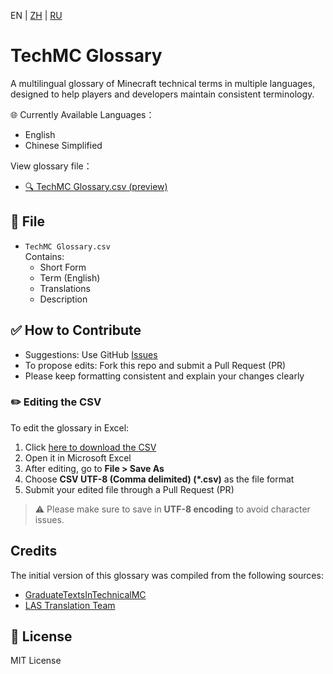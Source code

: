 EN | [ZH](README.zh.md) | [RU](README.ru.md)
# TechMC Glossary

A multilingual glossary of Minecraft technical terms in multiple languages, designed to help players and developers maintain consistent terminology.

🌐 Currently Available Languages：

- English
- Chinese Simplified

View glossary file：
- [🔍 TechMC Glossary.csv (preview)](https://github.com/DuskScorpio/TechMC-Glossary/blob/main/TechMC%20Glossary.csv)

## 📄 File

- `TechMC Glossary.csv`  
  Contains:
  - Short Form
  - Term (English)
  - Translations
  - Description

## ✅ How to Contribute

- Suggestions: Use GitHub [Issues](https://github.com/DuskScorpio/TechMC-Glossary/issues)
- To propose edits: Fork this repo and submit a Pull Request (PR)
- Please keep formatting consistent and explain your changes clearly

### ✏️ Editing the CSV

To edit the glossary in Excel:

1. Click [here to download the CSV](https://github.com/DuskScorpio/TechMC-Glossary/raw/main/TechMC%20Glossary.csv)
2. Open it in Microsoft Excel
3. After editing, go to **File > Save As**
4. Choose **CSV UTF-8 (Comma delimited) (*.csv)** as the file format
5. Submit your edited file through a Pull Request (PR)

> ⚠️ Please make sure to save in **UTF-8 encoding** to avoid character issues.

## Credits
The initial version of this glossary was compiled from the following sources:
- [GraduateTextsInTechnicalMC](https://github.com/tanhHeng/GraduateTextsInTechnicalMC)
- [LAS Translation Team](https://www.youtube.com/@redstonevideotranslation5478)

## 📜 License

MIT License
